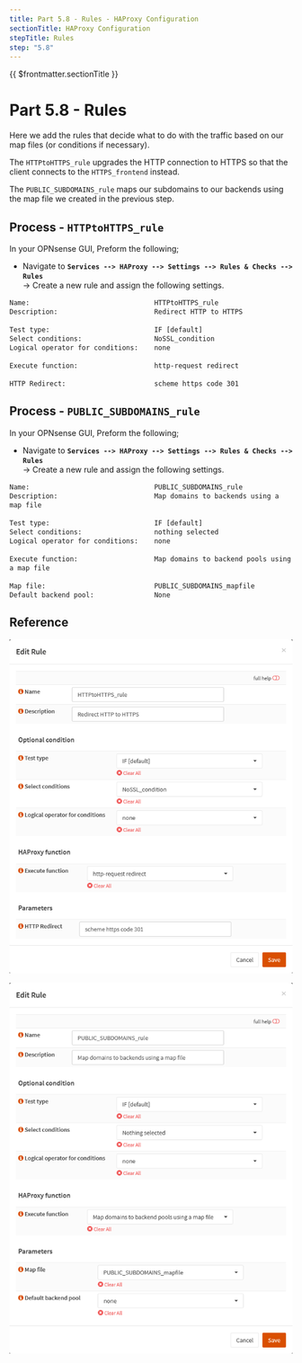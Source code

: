 ```yaml
---
title: Part 5.8 - Rules - HAProxy Configuration
sectionTitle: HAProxy Configuration
stepTitle: Rules
step: "5.8"
---
```


{{ $frontmatter.sectionTitle }}
# Part 5.8 - Rules

Here we add the rules that decide what to do with the traffic based on our map files (or conditions if necessary).

The `HTTPtoHTTPS_rule` upgrades the HTTP connection to HTTPS so that the client connects to the `HTTPS_frontend` instead.

The `PUBLIC_SUBDOMAINS_rule` maps our subdomains to our backends using the map file we created in the previous step.

## Process - `HTTPtoHTTPS_rule`

In your OPNsense GUI, Preform the following;

- Navigate to **`Services --> HAProxy --> Settings --> Rules & Checks --> Rules`**  
  -> Create a new rule and assign the following settings.

```text
Name:                               HTTPtoHTTPS_rule
Description:                        Redirect HTTP to HTTPS

Test type:                          IF [default]
Select conditions:                  NoSSL_condition
Logical operator for conditions:    none
    
Execute function:                   http-request redirect

HTTP Redirect:                      scheme https code 301
```

## Process - `PUBLIC_SUBDOMAINS_rule`

In your OPNsense GUI, Preform the following;

- Navigate to **`Services --> HAProxy --> Settings --> Rules & Checks --> Rules`**  
  -> Create a new rule and assign the following settings.

```text
Name:                               PUBLIC_SUBDOMAINS_rule
Description:                        Map domains to backends using a map file

Test type:                          IF [default]
Select conditions:                  nothing selected
Logical operator for conditions:    none
    
Execute function:                   Map domains to backend pools using a map file

Map file:                           PUBLIC_SUBDOMAINS_mapfile
Default backend pool:               None      
```

## Reference
![P002-006-Dyn-DNS-OPNsense](assets/P005-011-HAProxy-Rules-HTTPto-HTTPS.png)

![P002-006-Dyn-DNS-OPNsense](assets/P005-012-HAProxy-Rules-Public-Subdomains.png)
